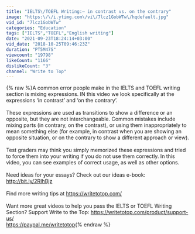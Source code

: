 ```yaml
---
title: "IELTS\/TOEFL Writing:— in contrast vs. on the contrary"
image: "https:\/\/i.ytimg.com\/vi\/7lcz1GobWTw\/hqdefault.jpg"
vid_id: "7lcz1GobWTw"
categories: "Education"
tags: ["IELTS","TOEFL","English writing"]
date: "2021-09-23T18:24:14+03:00"
vid_date: "2018-10-25T09:46:23Z"
duration: "PT5M47S"
viewcount: "19798"
likeCount: "1166"
dislikeCount: "3"
channel: "Write to Top"
---
```

{% raw %}A common error people make in the IELTS and TOEFL writing section is mixing expressions. IN this video we look specifically at the expressions ‘in contrast’ and ‘on the contrary’. <br /><br />These expressions are used as transitions to show a difference or an opposite, but they are not interchangeable. Common mistakes include mixing parts (in contrary, on the contrast), or using them inappropriately to mean something else (for example, in contrast when you are showing an opposite situation, or on the contrary to show a different approach or view). <br /><br />Test graders may think you simply memorized these expressions and tried to force them into your writing if you do not use them correctly. In this video, you can see examples of correct usage, as well as other options.<br /><br />Need ideas for your essays? Check out our ideas e-book: <a rel="nofollow" target="blank" href="http://bit.ly/2RIhBjz">http://bit.ly/2RIhBjz</a><br /><br />Find more writing tips at <a rel="nofollow" target="blank" href="https://writetotop.com/">https://writetotop.com/</a><br /><br />Want more great videos to help you pass the IELTS or TOEFL Writing Section? Support Write to the Top: <a rel="nofollow" target="blank" href="https://writetotop.com/product/support-us/">https://writetotop.com/product/support-us/</a><br /><a rel="nofollow" target="blank" href="https://paypal.me/writetotop">https://paypal.me/writetotop</a>{% endraw %}
